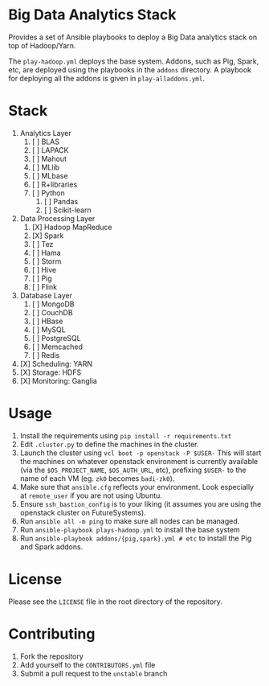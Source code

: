 # Big Data Analytics Stack

Provides a set of Ansible playbooks to deploy a Big Data analytics
stack on top of Hadoop/Yarn.

The `play-hadoop.yml` deploys the base system. Addons, such as Pig,
Spark, etc, are deployed using the playbooks in the `addons`
directory. A playbook for deploying all the addons is given in
`play-alladdons.yml`.


# Stack

1. Analytics Layer
   1. [ ] BLAS
   1. [ ] LAPACK
   1. [ ] Mahout
   1. [ ] MLlib
   1. [ ] MLbase
   1. [ ] R+libraries
   1. [ ] Python
      1. [ ] Pandas
      1. [ ] Scikit-learn
1. Data Processing Layer
   1. [X] Hadoop MapReduce
   1. [X] Spark
   1. [ ] Tez
   1. [ ] Hama
   1. [ ] Storm
   1. [ ] Hive
   1. [ ] Pig
   1. [ ] Flink
1. Database Layer
    1. [ ] MongoDB
    1. [ ] CouchDB
    1. [ ] HBase
    1. [ ] MySQL
    1. [ ] PostgreSQL
    1. [ ] Memcached
    1. [ ] Redis
1. [X] Scheduling: YARN
1. [X] Storage: HDFS
1. [X] Monitoring: Ganglia


# Usage

1. Install the requirements using `pip install -r requirements.txt`
1. Edit `.cluster.py` to define the machines in the cluster.
1. Launch the cluster using `vcl boot -p openstack -P $USER-` This
   will start the machines on whatever openstack environment is
   currently available (via the `$OS_PROJECT_NAME`, `$OS_AUTH_URL`,
   etc), prefixing `$USER-` to the name of each VM (eg. `zk0` becomes
   `badi-zk0`).
1. Make sure that `ansible.cfg` reflects your environment. Look
   especially at `remote_user` if you are not using Ubuntu.
1. Ensure `ssh_bastion_config` is to your liking (it assumes you are
   using the openstack cluster on FutureSystems).
1. Run `ansible all -m ping` to make sure all nodes can be managed.
1. Run `ansible-playbook plays-hadoop.yml` to install the base system
1. Run `ansible-playbook addons/{pig,spark}.yml # etc` to install the
   Pig and Spark addons.


# License

Please see the `LICENSE` file in the root directory of the repository.


# Contributing

1. Fork the repository
1. Add yourself to the `CONTRIBUTORS.yml` file
1. Submit a pull request to the `unstable` branch

